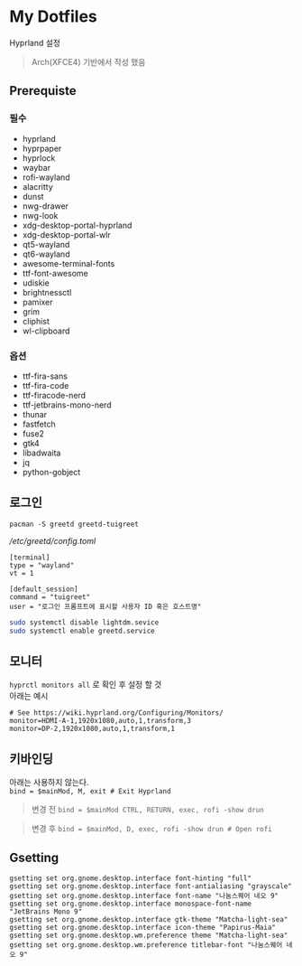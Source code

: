 # My Dotfiles

Hyprland 설정
> Arch(XFCE4) 기반에서 작성 했음 

## Prerequiste

### 필수
* hyprland
* hyprpaper
* hyprlock
* waybar
* rofi-wayland
* alacritty
* dunst
* nwg-drawer
* nwg-look
* xdg-desktop-portal-hyprland
* xdg-desktop-portal-wlr
* qt5-wayland
* qt6-wayland
* awesome-terminal-fonts
* ttf-font-awesome
* udiskie
* brightnessctl
* pamixer 
* grim
* cliphist
* wl-clipboard

### 옵션
* ttf-fira-sans 
* ttf-fira-code 
* ttf-firacode-nerd
* ttf-jetbrains-mono-nerd
* thunar
* fastfetch
* fuse2
* gtk4
* libadwaita
* jq
* python-gobject

## 로그인 

```
pacman -S greetd greetd-tuigreet
```

_/etc/greetd/config.toml_

```
[terminal]
type = "wayland"
vt = 1

[default_session]
command = "tuigreet"
user = "로그인 프롬프트에 표시할 사용자 ID 혹은 호스트명"
```

```sh
sudo systemctl disable lightdm.sevice
sudo systemctl enable greetd.service
```

## 모니터

`hyprctl monitors all` 로 확인 후 설정 할 것  
아래는 예시 
```
# See https://wiki.hyprland.org/Configuring/Monitors/
monitor=HDMI-A-1,1920x1080,auto,1,transform,3
monitor=DP-2,1920x1080,auto,1,transform,1
``` 


## 키바인딩

아래는 사용하지 않는다.  
`bind = $mainMod, M, exit # Exit Hyprland`


> 변경 전
`bind = $mainMod CTRL, RETURN, exec, rofi -show drun `

> 변경 후
`bind = $mainMod, D, exec, rofi -show drun # Open rofi`


## Gsetting

`gsetting set org.gnome.desktop.interface font-hinting "full"`  
`gsetting set org.gnome.desktop.interface font-antialiasing "grayscale"`  
`gsetting set org.gnome.desktop.interface font-name "나눔스퀘어 네오 9"`  
`gsetting set org.gnome.desktop.interface monospace-font-name "JetBrains Mono 9"`  
`gsetting set org.gnome.desktop.interface gtk-theme "Matcha-light-sea"`  
`gsetting set org.gnome.desktop.interface icon-theme "Papirus-Maia"`  
`gsetting set org.gnome.desktop.wm.preference theme "Matcha-light-sea"`  
`gsetting set org.gnome.desktop.wm.preference titlebar-font "나눔스퀘어 네오 9"`  
